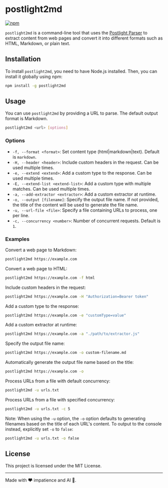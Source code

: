 # postlight2md

[![npm](https://img.shields.io/npm/v/postlight2md)](http://npmjs.com/package/postlight2md)

`postlight2md` is a command-line tool that uses the [Postlight Parser](https://www.npmjs.com/package/@postlight/parser) to extract content from web pages and convert it into different formats such as HTML, Markdown, or plain text.

## Installation

To install `postlight2md`, you need to have Node.js installed. Then, you can install it globally using npm:

```sh
npm install -g postlight2md
```

## Usage

You can use `postlight2md` by providing a URL to parse. The default output format is Markdown.

```sh
postlight2md <url> [options]
```

### Options

- `-f, --format <format>`: Set content type (html|markdown|text). Default is `markdown`.
- `-H, --header <header>`: Include custom headers in the request. Can be used multiple times.
- `-e, --extend <extend>`: Add a custom type to the response. Can be used multiple times.
- `-E, --extend-list <extend-list>`: Add a custom type with multiple matches. Can be used multiple times.
- `-a, --add-extractor <extractor>`: Add a custom extractor at runtime.
- `-o, --output [filename]`: Specify the output file name. If not provided, the title of the content will be used to generate the file name.
- `-u, --url-file <file>`: Specify a file containing URLs to process, one per line.
- `-c, --concurrency <number>`: Number of concurrent requests. Default is `1`.

### Examples

Convert a web page to Markdown:

```sh
postlight2md https://example.com
```

Convert a web page to HTML:

```sh
postlight2md https://example.com -f html
```

Include custom headers in the request:

```sh
postlight2md https://example.com -H "Authorization=Bearer token"
```

Add a custom type to the response:

```sh
postlight2md https://example.com -e "customType=value"
```

Add a custom extractor at runtime:

```sh
postlight2md https://example.com -a "./path/to/extractor.js"
```

Specify the output file name:

```sh
postlight2md https://example.com -o custom-filename.md
```

Automatically generate the output file name based on the title:

```sh
postlight2md https://example.com -o
```

Process URLs from a file with default concurrency:

```sh
postlight2md -u urls.txt
```

Process URLs from a file with specified concurrency:

```sh
postlight2md -u urls.txt -c 5
```

Note: When using the `-u` option, the `-o` option defaults to generating filenames based on the title of each URL's content. To output to the console instead, explicitly set `-o` to `false`:

```sh
postlight2md -u urls.txt -o false
```

## License

This project is licensed under the MIT License.

---

Made with ~~❤️~~ impatience and AI 🤖.
